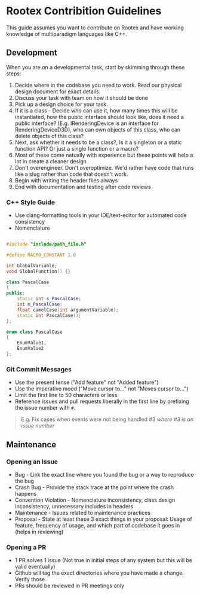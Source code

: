 # Rootex Contribition Guidelines

This guide assumes you want to contribute on Rootex and have working knowledge of multiparadigm languages like C++.

## Development

When you are on a developmental task, start by skimming through these steps:

1. Decide where in the codebase you need to work. Read our physical design document for exact details.
2. Discuss your task with team on how it should be done
3. Pick up a design choice for your task.
4. If it is a class - Decide who can use it, how many times this will be instantiated, how the public interface should look like, does it need a public interface? (E.g. IRenderingDevice is an interface for RenderingDeviceD3D), who can own objects of this class, who can delete objects of this class?
5. Next, ask whether it needs to be a class?, Is it a singleton or a static function API? Or just a single function or a macro?
6. Most of these come natually with experience but these points will help a lot in create a cleaner design
7. Don't overengineer. Don't overoptimize. We'd rather have code that runs like a slug rather than code that doesn't work.
8. Begin with writing the header files always
9. End with documentation and testing after code reviews

### C++ Style Guide

* Use clang-formatting tools in your IDE/text-editor for automated code consistency
* Nomenclature

```cpp

#include "include/path_file.h"

#define MACRO_CONSTANT 1.0

int GlobalVariable;
void GlobalFunction() {}

class PascalCase
{
public:
    static int s_PascalCase;
    int m_PascalCase;
    float camelCase(int argumentVariable);
    static int PascalCase();
};

enum class PascalCase
{
    EnumValue1,
    EnumValue2
};
```

### Git Commit Messages

* Use the present tense ("Add feature" not "Added feature")
* Use the imperative mood ("Move cursor to..." not "Moves cursor to...")
* Limit the first line to 50 characters or less
* Reference issues and pull requests liberally in the first line by prefixing the issue number with `#`.

> E.g. Fix cases when events were not being handled #3
_where #3 is an issue number_

## Maintenance

### Opening an Issue

* Bug - Link the exact line where you found the bug or a way to reproduce the bug
* Crash Bug - Provide the stack trace at the point where the crash happens
* Convention Violation - Nomenclature inconsistency, class design inconsistency, unnecessary includes in headers
* Maintenance - Issues related to maintenance practices
* Proposal - State at least these 3 exact things in your proposal: Usage of feature, frequency of usage, and which part of codebase it goes in (helps in reviewing)

### Opening a PR

* 1 PR solves 1 issue (Not true in initial steps of any system but this will be valid eventually)
* Github will tag the exact directories where you have made a change. Verify those
* PRs should be reviewed in PR meetings only
